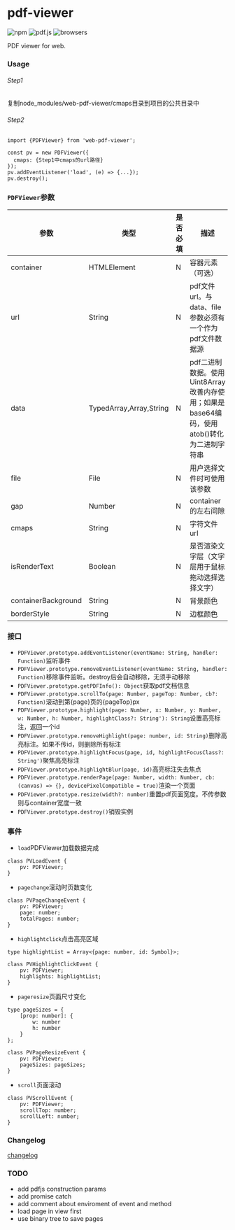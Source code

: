 # pdf-viewer
![npm](https://img.shields.io/npm/v/web-pdf-viewer)
![pdf.js](https://img.shields.io/badge/dependency-mozilla%2Fpdf.js-green)
![browsers](https://img.shields.io/badge/Browsers-Chrome%2C%20IE11%2C%20Edge%2C%20Safari%2C%20Firefox-brightgreen)

PDF viewer for web.

### Usage
###### Step1
复制node_modules/web-pdf-viewer/cmaps目录到项目的公共目录中
###### Step2
````
import {PDFViewer} from 'web-pdf-viewer';

const pv = new PDFViewer({
  cmaps: {Step1中cmaps的url路径}
});
pv.addEventListener('load', (e) => {...});
pv.destroy();
````

### `PDFViewer`参数
参数                 |类型                       | 是否必填  |  描述
--------------------|---------------------------|----------|-------------------
container           | HTMLElement               | N        |  容器元素（可选）
url                 | String                    | N        | pdf文件url。与data、file参数必须有一个作为pdf文件数据源
data                | TypedArray,Array,String   | N        | pdf二进制数据。使用Uint8Array改善内存使用；如果是base64编码，使用atob()转化为二进制字符串
file                | File                      | N        | 用户选择文件时可使用该参数
gap                 | Number                    | N        | container的左右间隙
cmaps               | String                    | N        | 字符文件url
isRenderText        | Boolean                   | N        | 是否渲染文字层（文字层用于鼠标拖动选择选择文字）
containerBackground | String                    | N        | 背景颜色
borderStyle         | String                    | N        | 边框颜色


### 接口
* `PDFViewer.prototype.addEventListener(eventName: String, handler: Function)`监听事件
* `PDFViewer.prototype.removeEventListener(eventName: String, handler: Function)`移除事件监听。destroy后会自动移除，无须手动移除
* `PDFViewer.prototype.getPDFInfo(): Object`获取pdf文档信息
* `PDFViewer.prototype.scrollTo(page: Number, pageTop: Number, cb?: Function)`滚动到第{page}页的{pageTop}px
* `PDFViewer.prototype.highlight(page: Number, x: Number, y: Number, w: Number, h: Number, highlightClass?: String'): String`设置高亮标注，返回一个id
* `PDFViewer.prototype.removeHighlight(page: number, id: String)`删除高亮标注。如果不传id，则删除所有标注
* `PDFViewer.prototype.highlightFocus(page, id, highlightFocusClass?: String')`聚焦高亮标注
* `PDFViewer.prototype.highlightBlur(page, id)`高亮标注失去焦点
* `PDFViewer.prototype.renderPage(page: Number, width: Number, cb: (canvas) => {}, devicePixelCompatible = true)`渲染一个页面
* `PDFViewer.prototype.resize(width?: number)`重置pdf页面宽度。不传参数则与container宽度一致
* `PDFViewer.prototype.destroy()`销毁实例

### 事件
* `load`PDFViewer加载数据完成
````
class PVLoadEvent {
    pv: PDFViewer;
}
````
* `pagechange`滚动时页数变化
````
class PVPageChangeEvent {
    pv: PDFViewer;
    page: number;
    totalPages: number;
}
````
* `highlightclick`点击高亮区域
````
type highlightList = Array<{page: number, id: Symbol}>;

class PVHighlightClickEvent {
    pv: PDFViewer;
    highlights: highlightList;
}
````
* `pageresize`页面尺寸变化
````
type pageSizes = {
    [prop: number]: {
        w: number
        h: number
    }
};

class PVPageResizeEvent {
    pv: PDFViewer;
    pageSizes: pageSizes;
}
````
* `scroll`页面滚动
````
class PVScrollEvent {
    pv: PDFViewer;
    scrollTop: number;
    scrollLeft: number;
}
````

### Changelog
[changelog](https://github.com/yinliguo/pdf-viewer/blob/master/CHANGELOG.md)

### TODO
* add pdfjs construction params
* add promise catch
* add comment about enviroment of event and method
* load page in view first
* use binary tree to save pages
